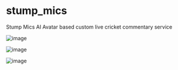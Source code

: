 # stump_mics
Stump Mics AI Avatar based custom live cricket commentary service 


![image](https://github.com/Sid1808-dev/stump_mics/assets/60344472/73437e38-1966-4b7c-b2b6-c72a33199ceb)


![image](https://github.com/Sid1808-dev/stump_mics/assets/60344472/74f436bc-95a2-4d2d-a950-01fc144773bb)

![image](https://github.com/Sid1808-dev/stump_mics/assets/60344472/bea9a180-650a-4a1a-bd2f-1920796ad4ca)


